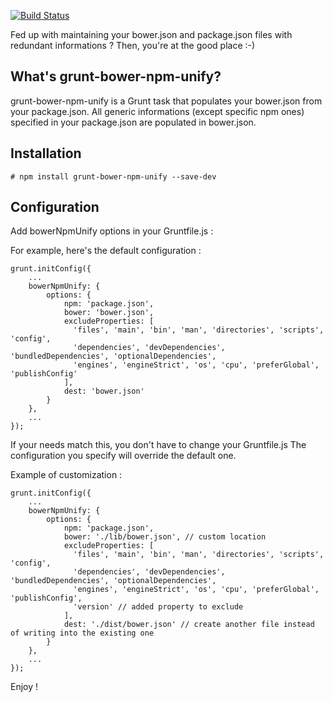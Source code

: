 [![Build Status](https://travis-ci.org/openhoat/grunt-bower-npm-unify.png?branch=master)](https://travis-ci.org/openhoat/grunt-bower-npm-unify)

Fed up with maintaining your bower.json and package.json files with redundant informations ?
Then, you're at the good place :-)

## What's grunt-bower-npm-unify?

grunt-bower-npm-unify is a Grunt task that populates your bower.json from your package.json.
All generic informations (except specific npm ones) specified in your package.json are populated in bower.json.

## Installation

    # npm install grunt-bower-npm-unify --save-dev

## Configuration

Add bowerNpmUnify options in your Gruntfile.js :

For example, here's the default configuration :

    grunt.initConfig({
        ...
        bowerNpmUnify: {
            options: {
                npm: 'package.json',
                bower: 'bower.json',
                excludeProperties: [
                  'files', 'main', 'bin', 'man', 'directories', 'scripts', 'config',
                  'dependencies', 'devDependencies', 'bundledDependencies', 'optionalDependencies',
                  'engines', 'engineStrict', 'os', 'cpu', 'preferGlobal', 'publishConfig'
                ],
                dest: 'bower.json'
            }
        },
        ...
    });

If your needs match this, you don't have to change your Gruntfile.js
The configuration you specify will override the default one.

Example of customization :

    grunt.initConfig({
        ...
        bowerNpmUnify: {
            options: {
                npm: 'package.json',
                bower: './lib/bower.json', // custom location
                excludeProperties: [
                  'files', 'main', 'bin', 'man', 'directories', 'scripts', 'config',
                  'dependencies', 'devDependencies', 'bundledDependencies', 'optionalDependencies',
                  'engines', 'engineStrict', 'os', 'cpu', 'preferGlobal', 'publishConfig',
                  'version' // added property to exclude
                ],
                dest: './dist/bower.json' // create another file instead of writing into the existing one
            }
        },
        ...
    });

Enjoy !